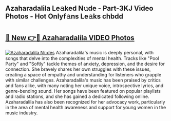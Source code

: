 ## Azaharadalila Le𝚊ked N𝚞de - Part-3KJ Video Photos - Hot Onlyf𝚊ns Le𝚊ks chbdd

# <h2><a href="http://ab75870.deff.icu/?id=Azaharadalila">🔗 New 👉🔴 Azaharadalila VIDEO Photos</a></h2>

[![Azaharadalila N𝚞des](https://i.imgur.com/rIISA9y.gif)](http://ab75870.deff.icu/?id=Azaharadalila)
Azaharadalila's music is deeply personal, with songs that delve into the complexities of mental health. Tracks like "Pool Party" and "Softly" tackle themes of anxiety, depression, and the desire for connection. She bravely shares her own struggles with these issues, creating a space of empathy and understanding for listeners who grapple with similar challenges. Azaharadalila's music has been praised by critics and fans alike, with many noting her unique voice, introspective lyrics, and genre-bending sound. Her songs have been featured on popular playlists and radio stations, and she has gained a dedicated following online. Azaharadalila has also been recognized for her advocacy work, particularly in the area of mental health awareness and support for young women in the music industry.
